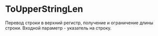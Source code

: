 # ToUpperStringLen
Перевод строки в верхний регистр, получение и ограничение длины строки. Входной параметр - указатель на строку. 
